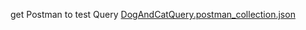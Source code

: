 get Postman to test Query [DogAndCatQuery.postman_collection.json](https://github.com/Purachai200/express_prisma-ProjectDogCat/files/14076797/DogAndCatQuery.postman_collection.json)
